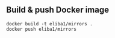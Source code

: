 ## Build & push Docker image
```shell script
docker build -t eliba1/mirrors .
docker push eliba1/mirrors
```

